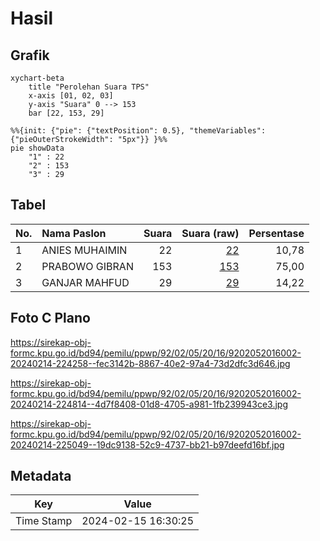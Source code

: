 # Hasil

## Grafik

```mermaid
xychart-beta
    title "Perolehan Suara TPS"
    x-axis [01, 02, 03]
    y-axis "Suara" 0 --> 153
    bar [22, 153, 29]
```

```mermaid
%%{init: {"pie": {"textPosition": 0.5}, "themeVariables": {"pieOuterStrokeWidth": "5px"}} }%%
pie showData
    "1" : 22
    "2" : 153
    "3" : 29
```

## Tabel

| No. | Nama Paslon    | Suara | Suara (raw) | Persentase |
|:--- |:-------------- | -----:| -----------:| ----------:|
| 1   | ANIES MUHAIMIN | 22    | [22][p-1]   | 10,78      |
| 2   | PRABOWO GIBRAN | 153   | [153][p-2]  | 75,00      |
| 3   | GANJAR MAHFUD  | 29    | [29][p-3]   | 14,22      |


[p-1]: https://github.com/gigit-pemilu/pemilu-2024-92-papua-barat/blob/main/pilpres/hitung-suara/sub/92-papua-barat/sub/02-manokwari/sub/05-masni/sub/2016-igor/sub/002-tps/sub/paslon-1.txt
[p-2]: https://github.com/gigit-pemilu/pemilu-2024-92-papua-barat/blob/main/pilpres/hitung-suara/sub/92-papua-barat/sub/02-manokwari/sub/05-masni/sub/2016-igor/sub/002-tps/sub/paslon-2.txt
[p-3]: https://github.com/gigit-pemilu/pemilu-2024-92-papua-barat/blob/main/pilpres/hitung-suara/sub/92-papua-barat/sub/02-manokwari/sub/05-masni/sub/2016-igor/sub/002-tps/sub/paslon-3.txt

## Foto C Plano

https://sirekap-obj-formc.kpu.go.id/bd94/pemilu/ppwp/92/02/05/20/16/9202052016002-20240214-224258--fec3142b-8867-40e2-97a4-73d2dfc3d646.jpg

https://sirekap-obj-formc.kpu.go.id/bd94/pemilu/ppwp/92/02/05/20/16/9202052016002-20240214-224814--4d7f8408-01d8-4705-a981-1fb239943ce3.jpg

https://sirekap-obj-formc.kpu.go.id/bd94/pemilu/ppwp/92/02/05/20/16/9202052016002-20240214-225049--19dc9138-52c9-4737-bb21-b97deefd16bf.jpg


## Metadata

| Key        | Value               |
| ---------- | ------------------- |
| Time Stamp | 2024-02-15 16:30:25 |




